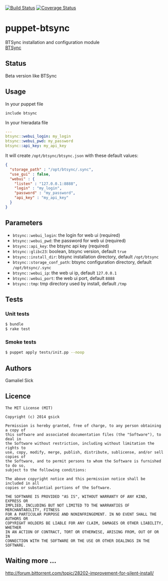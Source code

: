 [![Build Status](https://travis-ci.org/gsick/puppet-btsync.svg?branch=master)](https://travis-ci.org/gsick/puppet-btsync)
[![Coverage Status](https://coveralls.io/repos/gsick/puppet-btsync/badge.png?branch=master)](https://coveralls.io/r/gsick/puppet-btsync?branch=master)

puppet-btsync
=============

BTSync installation and configuration module<br />
[BTSync](http://www.bittorrent.com/intl/en/sync)<br />

## Status

Beta version like BTSync

## Usage

In your puppet file

```puppet
include btsync
```

In your hieradata file

```yaml
---
btsync::webui_login: my_login
btsync::webui_pwd: my_password
btsync::api_key: my_api_key
```

It will create `/opt/btsync/btsync.json` with these default values:

```json
{
  "storage_path" : "/opt/btsync/.sync",
  "use_gui" : false,
  "webui" : {
    "listen" : "127.0.0.1:8888",
    "login" : "my_login",
    "password" : "my_password",
    "api_key" : "my_api_key"
  }
}
```

## Parameters

  * `btsync::webui_login`: the login for web ui (required)
  * `btsync::webui_pwd`: the password for web ui (required)
  * `btsync::api_key`: the btsync api key (required)
  * `btsync::glibc23`: boolean, btsync version, default `true`
  * `btsync::install_dir`: btsync installation directory, default `/opt/btsync`
  * `btsync::storage_conf_path`: btsync configuration directory, default `/opt/btsync/.sync`
  * `btsync::webui_ip`: the web ui ip, default `127.0.0.1`
  * `btsync::webui_port`: the web ui port, default `8888`
  * `btsync::tmp`: tmp directory used by install, default `/tmp`

## Tests

### Unit tests

```bash
$ bundle
$ rake test
```

### Smoke tests

```bash
$ puppet apply tests/init.pp --noop
```

## Authors

Gamaliel Sick

## Licence

```
The MIT License (MIT)

Copyright (c) 2014 gsick

Permission is hereby granted, free of charge, to any person obtaining a copy of
this software and associated documentation files (the "Software"), to deal in
the Software without restriction, including without limitation the rights to
use, copy, modify, merge, publish, distribute, sublicense, and/or sell copies of
the Software, and to permit persons to whom the Software is furnished to do so,
subject to the following conditions:

The above copyright notice and this permission notice shall be included in all
copies or substantial portions of the Software.

THE SOFTWARE IS PROVIDED "AS IS", WITHOUT WARRANTY OF ANY KIND, EXPRESS OR
IMPLIED, INCLUDING BUT NOT LIMITED TO THE WARRANTIES OF MERCHANTABILITY, FITNESS
FOR A PARTICULAR PURPOSE AND NONINFRINGEMENT. IN NO EVENT SHALL THE AUTHORS OR
COPYRIGHT HOLDERS BE LIABLE FOR ANY CLAIM, DAMAGES OR OTHER LIABILITY, WHETHER
IN AN ACTION OF CONTRACT, TORT OR OTHERWISE, ARISING FROM, OUT OF OR IN
CONNECTION WITH THE SOFTWARE OR THE USE OR OTHER DEALINGS IN THE SOFTWARE.
```

## Waiting more ...

http://forum.bittorrent.com/topic/28202-improvement-for-silent-install/
